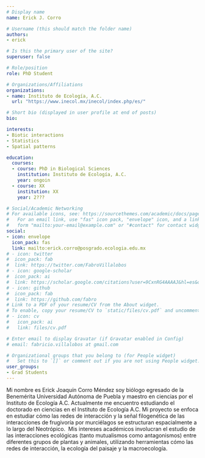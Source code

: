 ```yaml
---
# Display name
name: Erick J. Corro

# Username (this should match the folder name)
authors:
- erick

# Is this the primary user of the site?
superuser: false

# Role/position
role: PhD Student

# Organizations/Affiliations
organizations:
- name: Instituto de Ecología, A.C. 
  url: "https://www.inecol.mx/inecol/index.php/es/"

# Short bio (displayed in user profile at end of posts)
bio: 

interests:
- Biotic interactions
- Statistics
- Spatial patterns

education:
  courses:
  - course: PhD in Biological Sciences
    institution: Instituto de Ecología, A.C.
    year: ongoin
  - course: XX
    institution: XX
    year: 2???

# Social/Academic Networking
# For available icons, see: https://sourcethemes.com/academic/docs/page-builder/#icons
#   For an email link, use "fas" icon pack, "envelope" icon, and a link in the
#   form "mailto:your-email@example.com" or "#contact" for contact widget.
social:
- icon: envelope
  icon_pack: fas
  link: mailto:erick.corro@posgrado.ecologia.edu.mx
# - icon: twitter
#  icon_pack: fab
#  link: https://twitter.com/FabroVillalobos
# - icon: google-scholar
#  icon_pack: ai
#  link: https://scholar.google.com/citations?user=9CxnRG4AAAAJ&hl=es&oi=ao
# - icon: github
#  icon_pack: fab
#  link: https://github.com/fabro
# Link to a PDF of your resume/CV from the About widget.
# To enable, copy your resume/CV to `static/files/cv.pdf` and uncomment the lines below.
# - icon: cv
#   icon_pack: ai
#   link: files/cv.pdf

# Enter email to display Gravatar (if Gravatar enabled in Config)
# email: fabricio.villalobos at gmail.com

# Organizational groups that you belong to (for People widget)
#   Set this to `[]` or comment out if you are not using People widget.
user_groups:
- Grad Students
---
```


Mi nombre es Erick Joaquín Corro Méndez soy biólogo egresado de la Benemérita Universidad Autónoma de Puebla y maestro en ciencias por el Instituto de Ecología A.C. Actualmente me encuentro estudiando el doctorado en ciencias en el Instituto de Ecología A.C. Mi proyecto se enfoca en estudiar cómo las redes de interacción y la señal filogenética de las interacciones de frugivoría por murciélagos se estructuran espacialmente a lo largo del Neotrópico.  Mis intereses académicos involucran el estudio de las interacciones ecológicas (tanto mutualismos como antagonismos) entre diferentes grupos de plantas y animales, utilizando herramientas cómo las redes de interacción, la ecología del paisaje y la macroecología.
